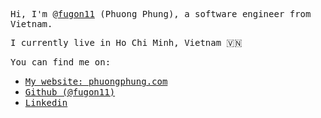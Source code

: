 <samp>Hi, I'm @[fugon11](https://phuongphung.com) (Phuong Phung), a software engineer from Vietnam.</samp>

<samp>I currently live in Ho Chi Minh, Vietnam 🇻🇳</samp>

<samp>You can find me on:</samp>

- <samp>[My website: phuongphung.com](https://phuongphung.com)</samp>
- <samp>[Github (@fugon11)](https://github.com/fugon11)</samp>
- <samp>[Linkedin](https://www.linkedin.com/in/phungthephuong)</samp>
